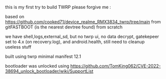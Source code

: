 this is my first try to build TWRP please forgive me :

based on https://github.com/cooked71/device_realme_RMX3834_twrp/tree/main from gitFASTBOOT (is the nearest devtree found)
from scratch

we have shell,logs,external_sd, but no twrp ui, no data decrypt, gatekepeer set to 4.x (on recovery.log), and android.health,
still need to cleanup useless stuff

built using twrp minimal manifest 12.1

bootloader was unlocked using https://github.com/TomKing062/CVE-2022-38694_unlock_bootloader/wiki/SupportList

